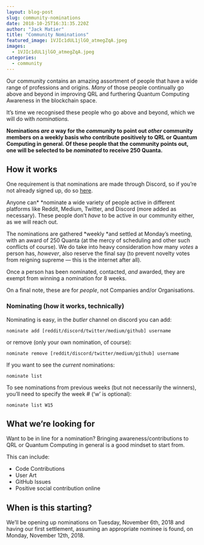 ```yaml
---
layout: blog-post
slug: community-nominations
date: 2018-10-25T16:31:35.220Z
author: "Jack Matier"
title: "Community Nominations"
featured_image: 1VJIc1dUL1jlGO_atmegZqA.jpeg
images:
  - 1VJIc1dUL1jlGO_atmegZqA.jpeg
categories:
  - community
---
```


Our community contains an amazing assortment of people that have a wide range of professions and origins. *Many* of those people continually go above and beyond in improving QRL and furthering Quantum Computing Awareness in the blockchain space.

It’s time we recognised these people who go above and beyond, which we will do with *nominations.*

**Nominations *are a* way for the *community* to point out *other* community members on a weekly basis who contribute positively to QRL or Quantum Computing in general. Of these people that the community points out, one will be selected to be *nominated* to receive 250 Quanta.**

## How it works

One requirement is that nominations are made through Discord, so if you’re not already signed up, do so [here](https://discord.gg/jBT6BEp).

Anyone can* *nominate a wide variety of people active in different platforms like Reddit, Medium, Twitter, and Discord (more added as necessary). These people don’t *have* to be active in our community either, as we will reach out.

The nominations are gathered *weekly *and settled at Monday’s meeting, with an award of 250 Quanta (at the mercy of scheduling and other such conflicts of course). We do take into heavy consideration how many *votes* a person has, *however*, also reserve the final say (to prevent novelty votes from reigning supreme — this is the internet after all).

Once a person has been nominated, contacted, *and* awarded, they are exempt from winning a nomination for 8 weeks.

On a final note, these are for *people*, not Companies and/or Organisations.

### Nominating (how it works, technically)

Nominating is easy, in the *butler* channel on discord you can add:

```
nominate add [reddit/discord/twitter/medium/github] username
```


or remove (only your own nomination, of course):

```
nominate remove [reddit/discord/twitter/medium/github] username
```


If you want to see the *current* nominations:

```
nominate list
```


To see nominations from previous weeks (but not necessarily the winners), you’ll need to specify the week # (‘w’ is optional):

```
nominate list W15
```


## What we’re looking for

Want to be in line for a nomination? Bringing awareness/contributions to QRL or Quantum Computing in general is a good mindset to start from.

This can include:

* Code Contributions
* User Art
* GitHub Issues
* Positive social contribution online

## When is this starting?

We’ll be opening up nominations on Tuesday, November 6th, 2018 and having our first settlement, assuming an appropriate nominee is found, on Monday, November 12th, 2018.